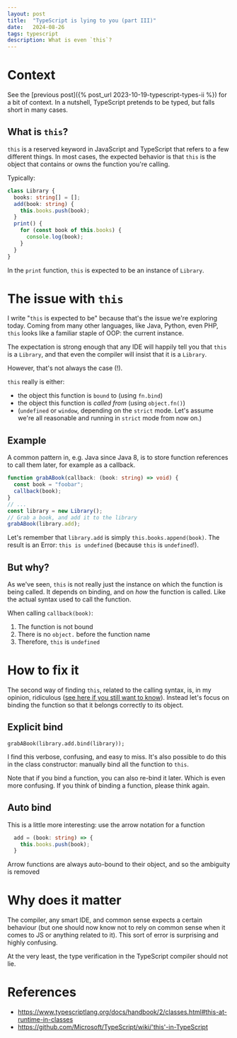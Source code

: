 ```yaml
---
layout: post
title:  "TypeScript is lying to you (part III)"
date:   2024-08-26
tags: typescript
description: What is even `this`?
---
```


# Context

See the [previous post]({% post_url 2023-10-19-typescript-types-ii %}) for a bit of context. In a nutshell, TypeScript pretends to be typed, but falls short in many cases.

## What is `this`?

`this` is a reserved keyword in JavaScript and TypeScript that refers to a few different things. In most cases, the expected behavior is that `this` is the object that contains or owns the function you're calling.

Typically:

```ts
class Library {
  books: string[] = [];
  add(book: string) {
    this.books.push(book);
  }
  print() {
    for (const book of this.books) {
      console.log(book);
    }
  }
}
```

In the `print` function, `this` is expected to be an instance of `Library`.

# The **issue** with `this`

I write "`this` is expected to be" because that's the issue we're exploring today. Coming from many other languages, like Java, Python, even PHP, `this` looks like a familiar staple of OOP: the current instance.

The expectation is strong enough that any IDE will happily tell you that `this` is a `Library`, and that even the compiler will insist that it is a `Library`.

However, that's not always the case (!).

`this` really is either:
- the object this function is `bound` to (using `fn.bind`)
- the object this function is _called from_ (using `object.fn()`)
- (`undefined` or `window`, depending on the `strict` mode. Let's assume we're all reasonable and running in `strict` mode from now on.)

## Example

A common pattern in, e.g. Java since Java 8, is to store function references to call them later, for example as a callback.

```ts
function grabABook(callback: (book: string) => void) {
  const book = "foobar";
  callback(book);
}
// ...
const library = new Library();
// Grab a book, and add it to the library
grabABook(library.add);
```

Let's remember that `library.add` is simply `this.books.append(book)`. The result is an Error: `this is undefined` (because `this` is `undefined`!).

## But why?

As we've seen, `this` is not really just the instance on which the function is being called. It depends on binding, and on _how_  the function is called. Like the actual syntax used to call the function.

When calling `callback(book)`:
1. The function is not bound
2. There is no `object.` before the function name
3. Therefore, `this` is `undefined`

# How to fix it

The second way of finding `this`, related to the calling syntax, is, in my opinion, ridiculous ([see here if you still want to know](https://github.com/Microsoft/TypeScript/wiki/'this'-in-TypeScript)). Instead let's focus on binding the function so that it belongs correctly to its object.

## Explicit bind

`grabABook(library.add.bind(library));`

I find this verbose, confusing, and easy to miss. It's also possible to do this in the class constructor: manually bind all the function to `this`.

Note that if you bind a function, you can also re-bind it later. Which is even more confusing. If you think of binding a function, please think again.

## Auto bind

This is a little more interesting: use the arrow notation for a function

```ts
  add = (book: string) => {
    this.books.push(book);
  }
```

Arrow functions are always auto-bound to their object, and so the ambiguity is removed

# Why does it matter

The compiler, any smart IDE, and common sense expects a certain behaviour (but one should now know not to rely on common sense when it comes to JS or anything related to it). This sort of error is surprising and highly confusing.

At the very least, the type verification in the TypeScript compiler should not lie.

# References

- https://www.typescriptlang.org/docs/handbook/2/classes.html#this-at-runtime-in-classes
- https://github.com/Microsoft/TypeScript/wiki/'this'-in-TypeScript
